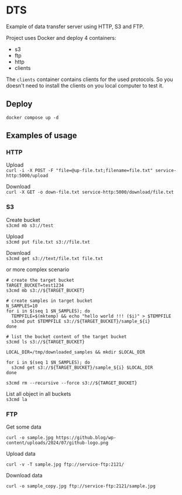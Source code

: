 # DTS

Example of data transfer server using HTTP, S3 and FTP.

Project uses Docker and deploy 4 containers:  
- s3
- ftp
- http
- clients

The `clients` container contains clients for the used protocols. So you doesn't need to install the clients on you local computer to test it.

## Deploy

`docker compose up -d`

## Examples of usage

### HTTP

Upload  
`curl -i -X POST -F "file=@up-file.txt;filename=file.txt" service-http:5000/upload`

Download  
`curl -X GET -o down-file.txt service-http:5000/download/file.txt`

### S3
Create bucket  
`s3cmd mb s3://test`

Upload  
`s3cmd put file.txt s3://file.txt`

Download  
`s3cmd get s3://text/file.txt file.txt`

or more complex scenario

```
# create the target bucket
TARGET_BUCKET=test1234
s3cmd mb s3://${TARGET_BUCKET}

# create samples in target bucket
N_SAMPLES=10
for i in $(seq 1 $N_SAMPLES); do
  TEMPFILE=$(mktemp) && echo "hello world !!! ($i)" > $TEMPFILE
  s3cmd put $TEMPFILE s3://${TARGET_BUCKET}/sample_${i} 
done

# list the bucket content of the target bucket
s3cmd ls s3://${TARGET_BUCKET}

LOCAL_DIR=/tmp/downloaded_samples && mkdir $LOCAL_DIR

for i in $(seq 1 $N_SAMPLES); do
  s3cmd get s3://${TARGET_BUCKET}/sample_${i} $LOCAL_DIR 
done

s3cmd rm --recursive --force s3://${TARGET_BUCKET}
```

List all object in all buckets  
`s3cmd la`

### FTP


Get some data
```
curl -o sample.jpg https://github.blog/wp-content/uploads/2024/07/github-logo.png
```

Upload data 
```
curl -v -T sample.jpg ftp://service-ftp:2121/
```

Download data 
```
curl -o sample_copy.jpg ftp://service-ftp:2121/sample.jpg
```
